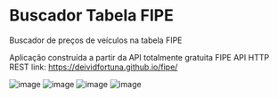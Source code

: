 # Buscador Tabela FIPE
Buscador de preços de veículos na tabela FIPE

Aplicação construída a partir da API totalmente gratuita FIPE API HTTP REST link: https://deividfortuna.github.io/fipe/


![image](https://user-images.githubusercontent.com/104342564/226250692-d6092d6c-0751-400f-93ad-f60a36aa8876.png)
![image](https://user-images.githubusercontent.com/104342564/226250337-d18e90f1-cb7e-440e-bc32-d4fe9069453a.png)
![image](https://user-images.githubusercontent.com/104342564/226250390-21118930-540c-4a0d-bbb8-1e70ecd5b034.png)
![image](https://user-images.githubusercontent.com/104342564/226250484-5c2ba6a5-e836-4902-8cd2-a04aa264cbf5.png)

